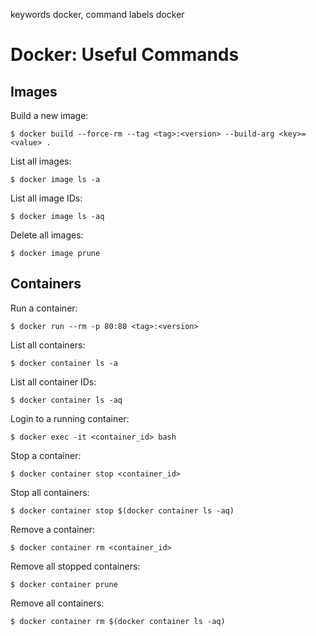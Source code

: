 keywords docker, command
labels docker

# Docker: Useful Commands

## Images
Build a new image:
```console
$ docker build --force-rm --tag <tag>:<version> --build-arg <key>=<value> .
```

List all images:
```console
$ docker image ls -a
```

List all image IDs:
```console
$ docker image ls -aq
```

Delete all images:
```console
$ docker image prune
```

## Containers
Run a container:
```console
$ docker run --rm -p 80:80 <tag>:<version>
```

List all containers:
```console
$ docker container ls -a
```

List all container IDs:
```console
$ docker container ls -aq
```

Login to a running container:
```console
$ docker exec -it <container_id> bash
```

Stop a container:
```console
$ docker container stop <container_id>
```

Stop all containers:
```console
$ docker container stop $(docker container ls -aq)
```

Remove a container:
```console
$ docker container rm <container_id>
```

Remove all stopped containers:
```console
$ docker container prune
```

Remove all containers:
```console
$ docker container rm $(docker container ls -aq)
```
